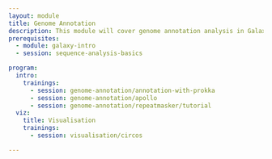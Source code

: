 ```yaml
---
layout: module
title: Genome Annotation
description: This module will cover genome annotation analysis in Galaxy
prerequisites:
  - module: galaxy-intro
  - session: sequence-analysis-basics

program:
  intro:
    trainings:
      - session: genome-annotation/annotation-with-prokka
      - session: genome-annotation/apollo
      - session: genome-annotation/repeatmasker/tutorial
  viz:
    title: Visualisation
    trainings:
      - session: visualisation/circos

---
```

